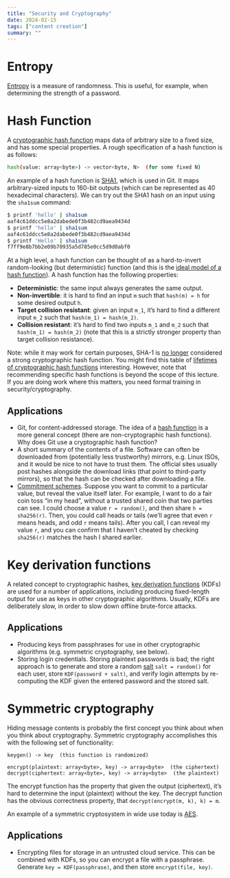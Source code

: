 ```yaml
---
title: "Security and Cryptography"
date: 2024-02-15
tags: ["content creation"]
summary: ""
---
```


# Entropy

[Entropy](https://en.wikipedia.org/wiki/Entropy_(information_theory)) is a measure of randomness. This is useful, for example, when determining the strength of a password.

# Hash Function

A [cryptographic hash function](https://en.wikipedia.org/wiki/Cryptographic_hash_function) maps data of arbitrary size to a fixed size, and has some special properties. A rough specification of a hash function is as follows:

```bash
hash(value: array<byte>) -> vector<byte, N>  (for some fixed N)
```

An example of a hash function is [SHA1](https://en.wikipedia.org/wiki/SHA-1), which is used in Git. It maps arbitrary-sized inputs to 160-bit outputs (which can be represented as 40 hexadecimal characters). We can try out the SHA1 hash on an input using the `sha1sum` command:

```bash
$ printf 'hello' | sha1sum
aaf4c61ddcc5e8a2dabede0f3b482cd9aea9434d
$ printf 'hello' | sha1sum
aaf4c61ddcc5e8a2dabede0f3b482cd9aea9434d
$ printf 'Hello' | sha1sum 
f7ff9e8b7bb2e09b70935a5d785e0cc5d9d0abf0
```

At a high level, a hash function can be thought of as a hard-to-invert random-looking (but deterministic) function (and this is the [ideal model of a hash function](https://en.wikipedia.org/wiki/Random_oracle)). A hash function has the following properties:

- **Deterministic**: the same input always generates the same output.
- **Non-invertible**: it is hard to find an input `m` such that `hash(m) = h` for some desired output `h`.
- **Target collision resistant**: given an input `m_1`, it’s hard to find a different input `m_2` such that `hash(m_1) = hash(m_2)`.
- **Collision resistant**: it’s hard to find two inputs `m_1` and `m_2` such that `hash(m_1) = hash(m_2)` (note that this is a strictly stronger property than target collision resistance).

Note: while it may work for certain purposes, SHA-1 is [no longer](https://shattered.io/) considered a strong cryptographic hash function. You might find this table of [lifetimes of cryptographic hash functions](https://valerieaurora.org/hash.html) interesting. However, note that recommending specific hash functions is beyond the scope of this lecture. If you are doing work where this matters, you need formal training in security/cryptography.



## Applications

- Git, for content-addressed storage. The idea of a [hash function](https://en.wikipedia.org/wiki/Hash_function) is a more general concept (there are non-cryptographic hash functions). Why does Git use a cryptographic hash function?
- A short summary of the contents of a file. Software can often be downloaded from (potentially less trustworthy) mirrors, e.g. Linux ISOs, and it would be nice to not have to trust them. The official sites usually post hashes alongside the download links (that point to third-party mirrors), so that the hash can be checked after downloading a file.
- [Commitment schemes](https://en.wikipedia.org/wiki/Commitment_scheme). Suppose you want to commit to a particular value, but reveal the value itself later. For example, I want to do a fair coin toss “in my head”, without a trusted shared coin that two parties can see. I could choose a value `r = random()`, and then share `h = sha256(r)`. Then, you could call heads or tails (we’ll agree that even `r` means heads, and odd `r` means tails). After you call, I can reveal my value `r`, and you can confirm that I haven’t cheated by checking `sha256(r)` matches the hash I shared earlier.

# Key derivation functions

A related concept to cryptographic hashes, [key derivation functions](https://en.wikipedia.org/wiki/Key_derivation_function) (KDFs) are used for a number of applications, including producing fixed-length output for use as keys in other cryptographic algorithms. Usually, KDFs are deliberately slow, in order to slow down offline brute-force attacks.

## Applications

- Producing keys from passphrases for use in other cryptographic algorithms (e.g. symmetric cryptography, see below).
- Storing login credentials. Storing plaintext passwords is bad; the right approach is to generate and store a random [salt](https://en.wikipedia.org/wiki/Salt_(cryptography)) `salt = random()` for each user, store `KDF(password + salt)`, and verify login attempts by re-computing the KDF given the entered password and the stored salt.

# Symmetric cryptography

Hiding message contents is probably the first concept you think about when you think about cryptography. Symmetric cryptography accomplishes this with the following set of functionality:

```
keygen() -> key  (this function is randomized)

encrypt(plaintext: array<byte>, key) -> array<byte>  (the ciphertext)
decrypt(ciphertext: array<byte>, key) -> array<byte>  (the plaintext)
```

The encrypt function has the property that given the output (ciphertext), it’s hard to determine the input (plaintext) without the key. The decrypt function has the obvious correctness property, that `decrypt(encrypt(m, k), k) = m`.

An example of a symmetric cryptosystem in wide use today is [AES](https://en.wikipedia.org/wiki/Advanced_Encryption_Standard).

## Applications

- Encrypting files for storage in an untrusted cloud service. This can be combined with KDFs, so you can encrypt a file with a passphrase. Generate `key = KDF(passphrase)`, and then store `encrypt(file, key)`.